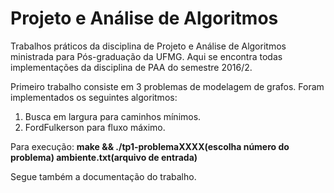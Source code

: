 # Projeto e Análise de Algoritmos

Trabalhos práticos da disciplina de Projeto e Análise de Algoritmos ministrada para Pós-graduação da UFMG.
Aqui se encontra todas implementações da disciplina de PAA do semestre 2016/2.

Primeiro trabalho consiste em 3 problemas de modelagem de grafos. Foram implementados os seguintes algoritmos:
  
  1. Busca em largura para caminhos mínimos.
  2. FordFulkerson para fluxo máximo.

Para execução:
  **make && ./tp1-problemaXXXX(escolha número do problema) ambiente.txt(arquivo de entrada)**
  
  
Segue também a documentação do trabalho.
